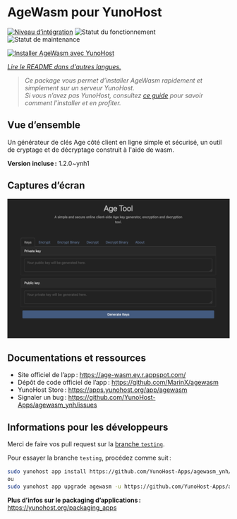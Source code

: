 <!--
Nota bene : ce README est automatiquement généré par <https://github.com/YunoHost/apps/tree/master/tools/readme_generator>
Il NE doit PAS être modifié à la main.
-->

# AgeWasm pour YunoHost

[![Niveau d’intégration](https://apps.yunohost.org/badge/integration/agewasm)](https://ci-apps.yunohost.org/ci/apps/agewasm/)
![Statut du fonctionnement](https://apps.yunohost.org/badge/state/agewasm)
![Statut de maintenance](https://apps.yunohost.org/badge/maintained/agewasm)

[![Installer AgeWasm avec YunoHost](https://install-app.yunohost.org/install-with-yunohost.svg)](https://install-app.yunohost.org/?app=agewasm)

*[Lire le README dans d'autres langues.](./ALL_README.md)*

> *Ce package vous permet d’installer AgeWasm rapidement et simplement sur un serveur YunoHost.*  
> *Si vous n’avez pas YunoHost, consultez [ce guide](https://yunohost.org/install) pour savoir comment l’installer et en profiter.*

## Vue d’ensemble

Un générateur de clés Age côté client en ligne simple et sécurisé, un outil de cryptage et de décryptage construit à l'aide de wasm.


**Version incluse :** 1.2.0~ynh1

## Captures d’écran

![Capture d’écran de AgeWasm](./doc/screenshots/screenshot.png)

## Documentations et ressources

- Site officiel de l’app : <https://age-wasm.ey.r.appspot.com/>
- Dépôt de code officiel de l’app : <https://github.com/MarinX/agewasm>
- YunoHost Store : <https://apps.yunohost.org/app/agewasm>
- Signaler un bug : <https://github.com/YunoHost-Apps/agewasm_ynh/issues>

## Informations pour les développeurs

Merci de faire vos pull request sur la [branche `testing`](https://github.com/YunoHost-Apps/agewasm_ynh/tree/testing).

Pour essayer la branche `testing`, procédez comme suit :

```bash
sudo yunohost app install https://github.com/YunoHost-Apps/agewasm_ynh/tree/testing --debug
ou
sudo yunohost app upgrade agewasm -u https://github.com/YunoHost-Apps/agewasm_ynh/tree/testing --debug
```

**Plus d’infos sur le packaging d’applications :** <https://yunohost.org/packaging_apps>
